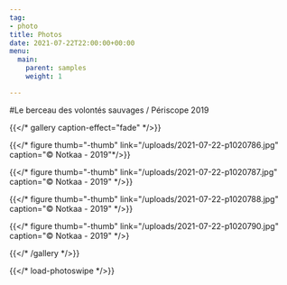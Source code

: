 ```yaml
---
tag:
- photo
title: Photos
date: 2021-07-22T22:00:00+00:00
menu:
  main:
    parent: samples
    weight: 1

---
```

\#Le berceau des volontés sauvages / Périscope 2019

{{</* gallery caption-effect="fade" */>}}

{{</* figure thumb="-thumb" link="/uploads/2021-07-22-p1020786.jpg" caption="© Notkaa - 2019"*/>}}

{{</* figure thumb="-thumb" link="/uploads/2021-07-22-p1020787.jpg" caption="© Notkaa - 2019" */>}}

{{</* figure thumb="-thumb" link="/uploads/2021-07-22-p1020788.jpg" caption="© Notkaa - 2019" */>}}

{{</* figure thumb="-thumb" link="/uploads/2021-07-22-p1020790.jpg" caption="© Notkaa - 2019" */>}

{{</* /gallery */>}}

{{</* load-photoswipe */>}}